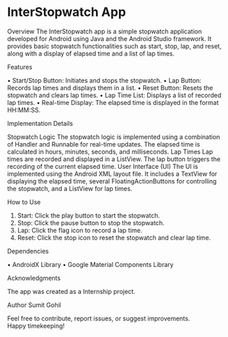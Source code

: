 # InterStopwatch App

Overview
The InterStopwatch app is a simple stopwatch application developed for Android using Java and the Android Studio framework. It provides basic stopwatch functionalities such as start, stop, lap, and reset, along with a display of elapsed time and a list of lap times.

Features

•	Start/Stop Button: Initiates and stops the stopwatch.
•	Lap Button: Records lap times and displays them in a list.
•	Reset Button: Resets the stopwatch and clears lap times.
•	Lap Time List: Displays a list of recorded lap times.
•	Real-time Display: The elapsed time is displayed in the format HH:MM:SS.


Implementation Details

Stopwatch Logic
The stopwatch logic is implemented using a combination of Handler and Runnable for real-time updates. The elapsed time is calculated in hours, minutes, seconds, and milliseconds.
Lap Times
Lap times are recorded and displayed in a ListView. The lap button triggers the recording of the current elapsed time.
User Interface (UI)
The UI is implemented using the Android XML layout file. It includes a TextView for displaying the elapsed time, several FloatingActionButtons for controlling the stopwatch, and a ListView for lap times.

How to Use
1.	Start: Click the play button to start the stopwatch.
2.	Stop: Click the pause button to stop the stopwatch.
3.	Lap: Click the flag icon to record a lap time.
4.	Reset: Click the stop icon to reset the stopwatch and clear lap time.

   
Dependencies

•	AndroidX Library
•	Google Material Components Library


Acknowledgments

The app was created as a Internship project.

Author
Sumit Gohil 

Feel free to contribute, report issues, or suggest improvements. Happy timekeeping!
